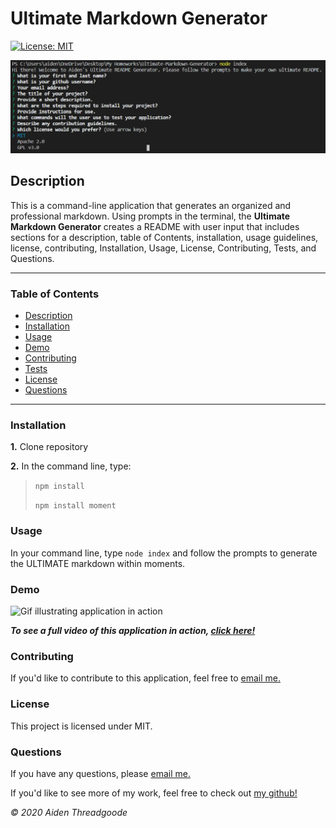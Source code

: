 
# Ultimate Markdown Generator
[![License: MIT](https://img.shields.io/badge/License-MIT-green.svg)](https://opensource.org/licenses/MIT)

![image of prompts in console](./assets/images/prompt-image.png)
    
## Description

This is a command-line application that generates an organized and professional markdown. Using prompts in the terminal, the **Ultimate Markdown Generator** creates a README with user input that includes sections for a description, table of Contents, installation, usage guidelines, license, contributing, Installation, Usage, License, Contributing, Tests, and Questions.

***

### Table of Contents

- [Description](#description)
- [Installation](#installation)
- [Usage](#usage)
- [Demo](#demo)
- [Contributing](#contributing)
- [Tests](#tests)
- [License](#license)
- [Questions](#questions)

***

### Installation
**1.** Clone repository

**2.** In the command line, type:
  >  ```npm install ```
  >
  >  ```npm install moment```

### Usage

In your command line, type ```node index``` and follow the prompts to generate the ULTIMATE markdown within moments.

### Demo

![Gif illustrating application in action](./assets/images/README-demo.gif)

***To see a full video of this application in action, [click here!](https://youtu.be/4LwsgW0qiF0)***
    
### Contributing

If you'd like to contribute to this application, feel free to [email me.](mailto:aiden.threadgoode@gmail.com)
    
### License

This project is licensed under MIT.

### Questions

If you have any questions, please [email me.](mailto:aiden.threadgoode@gmail.com)

If you'd like to see more of my work, feel free to check out [my github!](github.com/a-thread)

*© 2020 Aiden Threadgoode*
    
